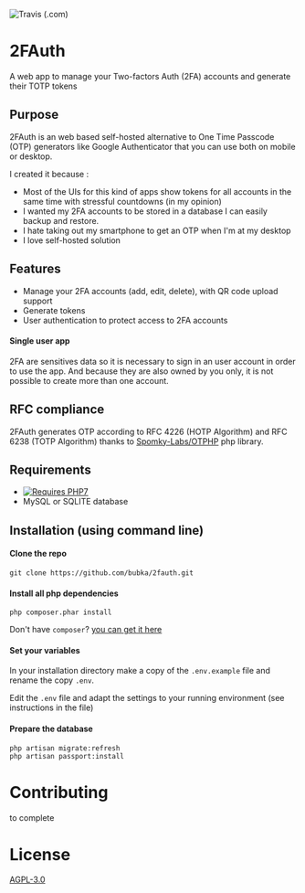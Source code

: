 ![Travis (.com)](https://img.shields.io/travis/com/bubka/2fauth?style=flat-square)

# 2FAuth
A web app to manage your Two-factors Auth (2FA) accounts and generate their TOTP tokens

## Purpose
2FAuth is an web based self-hosted alternative to One Time Passcode (OTP) generators like Google Authenticator that you can use both on mobile or desktop.

I created it because :
* Most of the UIs for this kind of apps show tokens for all accounts in the same time with stressful countdowns (in my opinion)
* I wanted my 2FA accounts to be stored in a database I can easily backup and restore.
* I hate taking out my smartphone to get an OTP when I'm at my desktop
* I love self-hosted solution

## Features
* Manage your 2FA accounts (add, edit, delete), with QR code upload support
* Generate tokens
* User authentication to protect access to 2FA accounts

#### Single user app
2FA are sensitives data so it is necessary to sign in an user account in order to use the app. And because they are also owned by you only, it is not possible to create more than one account.

## RFC compliance
2FAuth generates OTP according to RFC 4226 (HOTP Algorithm) and RFC 6238 (TOTP Algorithm) thanks to [Spomky-Labs/OTPHP](https://github.com/Spomky-Labs/otphp) php library.

## Requirements
* [![Requires PHP7](https://img.shields.io/badge/php-7.*-red.svg?style=flat-square)](https://secure.php.net/downloads.php)
* MySQL or SQLITE database

## Installation (using command line)

#### Clone the repo
```
git clone https://github.com/bubka/2fauth.git
```

#### Install all php dependencies
```
php composer.phar install
```
Don't have `composer`? [you can get it here](https://getcomposer.org/download/)

#### Set your variables
In your installation directory make a copy of the `.env.example` file and rename the copy `.env`.

Edit the `.env` file and adapt the settings to your running environment (see instructions in the file)

#### Prepare the database
```
php artisan migrate:refresh
php artisan passport:install
```

# Contributing
to complete

# License
[AGPL-3.0](https://www.gnu.org/licenses/agpl-3.0.html)